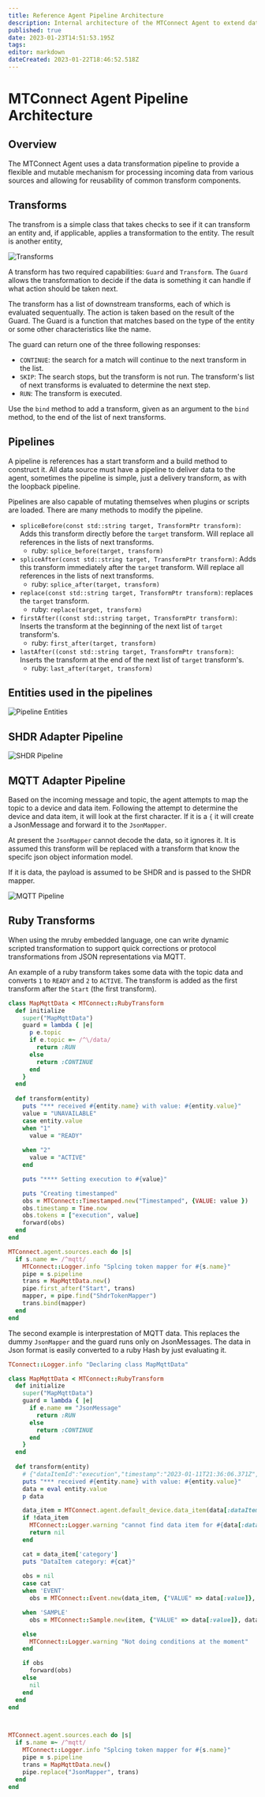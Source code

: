 ```yaml
---
title: Reference Agent Pipeline Architecture
description: Internal architecture of the MTConnect Agent to extend data transformations
published: true
date: 2023-01-23T14:51:53.195Z
tags: 
editor: markdown
dateCreated: 2023-01-22T18:46:52.518Z
---
```


# MTConnect Agent Pipeline Architecture

## Overview

The MTConnect Agent uses a data transformation pipeline to provide a flexible and mutable mechanism for processing incoming data from various sources and allowing for reusability of common transform components. 

## Transforms

The transfrom is a simple class that takes checks to see if it can transform an entity and, if applicable, applies a transformation to the entity. The result is another entity, 

![Transforms](/images/transforms.png)

A transform has two required capabilities: `Guard` and `Transform`. The `Guard` allows the transformation to decide if the data is something it can handle if what action should be taken next. 

The transform has a list of downstream transforms, each of which is evaluated sequentually. The action is taken based on the result of the Guard. The Guard is a function that matches based on the type of the entity or some other characteristics like the name. 

The guard can return one of the three following responses:

* `CONTINUE`: the search for a match will continue to the next transform in the list. 
* `SKIP`: The search stops, but the transform is not run. The transform's list of next transforms is evaluated to determine the next step. 
* `RUN`: The transform is executed.

Use the `bind` method to add a transform, given as an argument to the `bind` method, to the end of the list of next transforms.

## Pipelines

A pipeline is references has a start transform and a build method to construct it. All data source must have a pipeline to deliver data to the agent, sometimes the pipeline is simple, just a delivery transform, as with the loopback pipeline.

Pipelines are also capable of mutating themselves when plugins or scripts are loaded. There are many methods to modify the pipeline. 

* `spliceBefore(const std::string target, TransformPtr transform)`: Adds this transform directly before the `target` transform. Will replace all references in the lists of next transforms.
  * ruby: `splice_before(target, transform)`
* `spliceAfter(const std::string target, TransformPtr transform)`: Adds this transform immediately after the `target` transform. Will replace all references in the lists of next transforms.
  * ruby: `splice_after(target, transform)`
* `replace(const std::string target, TransformPtr transform)`: replaces the `target` transform.
  * ruby: `replace(target, transform)`
* `firstAfter((const std::string target, TransformPtr transform)`: Inserts the transform at the beginning of the next list of `target` transform's.
  * ruby: `first_after(target, transform)`
* `lastAfter((const std::string target, TransformPtr transform)`: Inserts the transform at the end of the next list of `target` transform's.
  * ruby: `last_after(target, transform)`

## Entities used in the pipelines

![Pipeline Entities](/images/pipelineentities.png)

## SHDR Adapter Pipeline

![SHDR Pipeline](/images/shdrpipeline.png)

## MQTT Adapter Pipeline

Based on the incoming message and topic, the agent attempts to map the topic to a device and data item. Following the attempt to determine the device and data item, it will look at the first character. If it is a `{` it will create a JsonMessage and forward it to the `JsonMapper`.

At present the `JsonMapper` cannot decode the data, so it ignores it. It is assumed this transform will be replaced with a transform that know the specifc json object information model.

If it is data, the payload is assumed to be SHDR and is passed to the SHDR mapper. 

![MQTT Pipeline](/images/mqttpipeline.png)

## Ruby Transforms

When using the mruby embedded language, one can write dynamic scripted transformation to support quick corrections or protocol transformations from JSON representations via MQTT. 

An example of a ruby transform takes some data with the topic data and converts `1` to `READY` and `2` to `ACTIVE`. The transform is added as the first transform after the `Start` (the first transform). 

```ruby
class MapMqttData < MTConnect::RubyTransform
  def initialize
    super("MapMqttData")
    guard = lambda { |e|
      p e.topic
      if e.topic =~ /^\/data/
        return :RUN
      else
        return :CONTINUE
      end
    }
  end
  
  def transform(entity)
    puts "*** received #{entity.name} with value: #{entity.value}"
    value = "UNAVAILABLE"    
    case entity.value
    when "1"
      value = "READY"
      
    when "2"
      value = "ACTIVE"
    end

    puts "**** Setting execution to #{value}"

    puts "Creating timestamped"
    obs = MTConnect::Timestamped.new("Timestamped", {VALUE: value })
    obs.timestamp = Time.now
    obs.tokens = ["execution", value]
    forward(obs)
  end
end

MTConnect.agent.sources.each do |s|
  if s.name =~ /^mqtt/
    MTConnect::Logger.info "Splcing token mapper for #{s.name}"
    pipe = s.pipeline
    trans = MapMqttData.new()
    pipe.first_after("Start", trans)
    mapper, = pipe.find("ShdrTokenMapper")
    trans.bind(mapper)
  end
end
```

The second example is interprestation of MQTT data. This replaces the dummy `JsonMapper` and the guard runs only on JsonMessages. The data in Json format is easily converted to a ruby Hash by just evaluating it. 

```ruby
TConnect::Logger.info "Declaring class MapMqttData"

class MapMqttData < MTConnect::RubyTransform
  def initialize
    super("MapMqttData")
    guard = lambda { |e|
      if e.name == "JsonMessage"
        return :RUN
      else
        return :CONTINUE
      end
    }
  end
  
  def transform(entity)
    # {"dataItemId":"execution","timestamp":"2023-01-11T21:36:06.371Z","value":"STOPPED"}
    puts "*** received #{entity.name} with value: #{entity.value}"
    data = eval entity.value
    p data

    data_item = MTConnect.agent.default_device.data_item(data[:dataItemId])
    if !data_item
      MTConnect::Logger.warning "cannot find data item for #{data[:dataItemId]}"
      return nil
    end

    cat = data_item['category']
    puts "DataItem category: #{cat}"
    
    obs = nil
    case cat
    when 'EVENT'
      obs = MTConnect::Event.new(data_item, {"VALUE" => data[:value]}, Time.now) # data[:timestamp])

    when 'SAMPLE'
      obs = MTConnect::Sample.new(item, {"VALUE" => data[:value]}, data[:timestamp])

    else
      MTConnect::Logger.warning "Not doing conditions at the moment"
    end

    if obs
      forward(obs)
    else
      nil
    end
  end
end



MTConnect.agent.sources.each do |s|
  if s.name =~ /^mqtt/
    MTConnect::Logger.info "Splcing token mapper for #{s.name}"
    pipe = s.pipeline
    trans = MapMqttData.new()
    pipe.replace("JsonMapper", trans)
  end
end
```